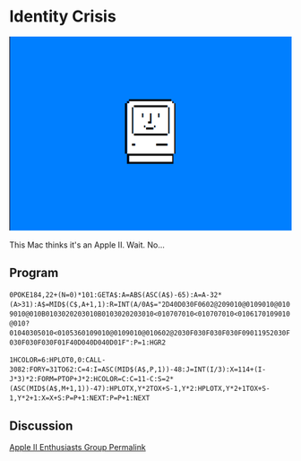 # Identity Crisis

![image](media/identity-crisis.png "Identity Crisis Screenshot")

This Mac thinks it's an Apple II. Wait. No...

## Program

`0POKE184,22+(N=0)*101:GETA$:A=ABS(ASC(A$)-65):A=A-32*(A>31):A$=MID$(C$,A+1,1):R=INT(A/0A$="2D40D030F0602@209010@0109010@0109010@010B0103020203010B0103020203010<010707010<010707010<0106170109010@010?01040305010<0105360109010@0109010@010602@2030F030F030F030F09011952030F030F030F030F01F40D040D040D01F":P=1:HGR2`

`1HCOLOR=6:HPLOT0,0:CALL-3082:FORY=31TO62:C=4:I=ASC(MID$(A$,P,1))-48:J=INT(I/3):X=114+(I-J*3)*2:FORM=PTOP+J*2:HCOLOR=C:C=11-C:S=2*(ASC(MID$(A$,M+1,1))-47):HPLOTX,Y*2TOX+S-1,Y*2:HPLOTX,Y*2+1TOX+S-1,Y*2+1:X=X+S:P=P+1:NEXT:P=P+1:NEXT`

## Discussion

[Apple II Enthusiasts Group Permalink](https://www.facebook.com/groups/5251478676/posts/10163502202643677/)

